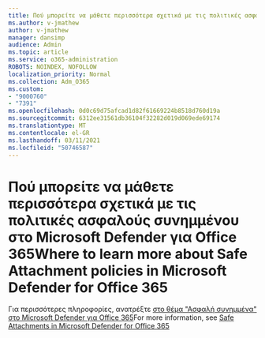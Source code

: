 ```yaml
---
title: Πού μπορείτε να μάθετε περισσότερα σχετικά με τις πολιτικές ασφαλούς συνημμένου στο Microsoft Defender για Office 365
ms.author: v-jmathew
author: v-jmathew
manager: dansimp
audience: Admin
ms.topic: article
ms.service: o365-administration
ROBOTS: NOINDEX, NOFOLLOW
localization_priority: Normal
ms.collection: Adm_O365
ms.custom:
- "9000760"
- "7391"
ms.openlocfilehash: 0d0c69d75afcad1d82f61669224b8518d760d19a
ms.sourcegitcommit: 6312ee31561db36104f32282d019d069ede69174
ms.translationtype: MT
ms.contentlocale: el-GR
ms.lasthandoff: 03/11/2021
ms.locfileid: "50746587"
---
```

# <a name="where-to-learn-more-about-safe-attachment-policies-in-microsoft-defender-for-office-365"></a><span data-ttu-id="37a9a-102">Πού μπορείτε να μάθετε περισσότερα σχετικά με τις πολιτικές ασφαλούς συνημμένου στο Microsoft Defender για Office 365</span><span class="sxs-lookup"><span data-stu-id="37a9a-102">Where to learn more about Safe Attachment policies in Microsoft Defender for Office 365</span></span>

<span data-ttu-id="37a9a-103">Για περισσότερες πληροφορίες, ανατρέξτε [στο θέμα "Ασφαλή συνημμένα" στο Microsoft Defender για Office 365](https://go.microsoft.com/fwlink/?linkid=2092213)</span><span class="sxs-lookup"><span data-stu-id="37a9a-103">For more information, see [Safe Attachments in Microsoft Defender for Office 365](https://go.microsoft.com/fwlink/?linkid=2092213)</span></span>
